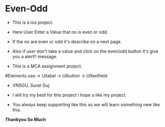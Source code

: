 # Even-Odd
* This is a ios project.

* Here User Enter a Value that no is even or odd.

* If the no are even or odd it's describe on a next page.

* Also if user don't take a value and click on the even/odd button it's give you a alert!! message.

* This is a MCA assignment project.

#Elements use
-> UIlabel
-> UIbutton
-> UItextfield


* VNSGU, Surat Guj.

* I will try my best for this project i hope u like my project.

* You always keep supporting like this so we will learn something new like this.

__Thankyou So Much__
